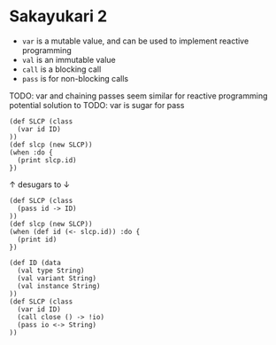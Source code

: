 # Sakayukari 2

- `var` is a mutable value, and can be used to implement reactive programming
- `val` is an immutable value
- `call` is a blocking call
- `pass` is for non-blocking calls

TODO: var and chaining passes seem similar for reactive programming
potential solution to TODO:
var is sugar for pass
```
(def SLCP (class
  (var id ID)
))
(def slcp (new SLCP))
(when :do {
  (print slcp.id)
})
```
↑ desugars to ↓
```
(def SLCP (class
  (pass id -> ID)
))
(def slcp (new SLCP))
(when (def id (<- slcp.id)) :do {
  (print id)
})
```

```
(def ID (data
  (val type String)
  (val variant String)
  (val instance String)
))
(def SLCP (class
  (var id ID)
  (call close () -> !io)
  (pass io <-> String)
))
```
